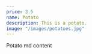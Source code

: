 ```yaml
---
price: 3.5
name: Potato
description: This is a potato.
image: "/images/potatoes.jpg"
---
```

Potato md content